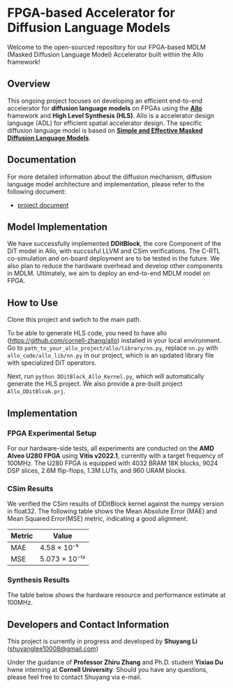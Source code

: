 # FPGA-based Accelerator for Diffusion Language Models
Welcome to the open-sourced repository for our FPGA-based MDLM (Masked Diffusion Language Model) Accelerator built within the Allo framework!
## Overview
This ongoing project focuses on developing an efficient end-to-end accelerator for **diffusion language models** on FPGAs using the [**Allo**](https://arxiv.org/abs/2404.04815) framework and **High Level Synthesis (HLS)**. Allo is a accelerator design language (ADL) for efficient spatial accelerator design. The specific diffusion language model is based on [**Simple and Effective Masked Diffusion Language Models**](https://arxiv.org/abs/2406.07524). 

## Documentation
For more detailed information about the diffusion mechanism, diffusion language model architecture and implementation, please refer to the following document:

- [project document](documentation/doc.md)

## Model Implementation
We have successfully implemented **DDitBlock**, the core Component of the DiT model in Allo, with succssful LLVM and CSim verifications. The C-RTL co-simulation and on-board deployment are to be tested in the future. We also plan to reduce the hardware overhead and develop other components in MDLM. Ultimately, we aim to deploy an end-to-end MDLM model on FPGA.

## How to Use
Clone this project and swtich to the main path.

To be able to generate HLS code, you need to have allo (https://github.com/cornell-zhang/allo) installed in your local environment. Go to `path_to_your_allo_project/allo/library/nn.py`, replace `nn.py` with `allo_code/allo_lib/nn.py` in our project, which is an updated library file with specialized DiT operators.

Next, run `python DDitBlock_Allo_Kernel.py`, which will automatically generate the HLS project. We also provide a pre-built project `Allo_DDitBlcok.prj`.

## Implementation
### FPGA Experimental Setup
For our hardware-side tests, all experiments are conducted on the **AMD Alveo U280 FPGA** using **Vitis v2022.1**, currently with a target frequency of 100MHz. The U280 FPGA is equipped with 4032 BRAM 18K blocks, 9024 DSP slices, 2.6M flip-flops, 1.3M LUTs, and 960 URAM blocks.

### CSim Results
We verified the CSim results of DDitBlock kernel against the numpy version in float32. The following table shows the Mean Absolute Error (MAE) and Mean Squared Error(MSE) metric, indicating a good alignment.

| **Metric** | **Value**     |
|------------|---------------|
| MAE        | 4.58 × 10⁻⁵   |
| MSE        | 5.073 × 10⁻¹² |


### Synthesis Results
The table below shows the hardware resource and performance estimate at 100MHz.

## Developers and Contact Information
This project is currently in progress and developed by **Shuyang Li** (shuyanglee10008@gmail.com)

Under the guidance of **Professor Zhiru Zhang** and Ph.D. student **Yixiao Du** hwne interning at **Cornell University**. Should you have any questions, please feel free to contact Shuyang via e-mail.

